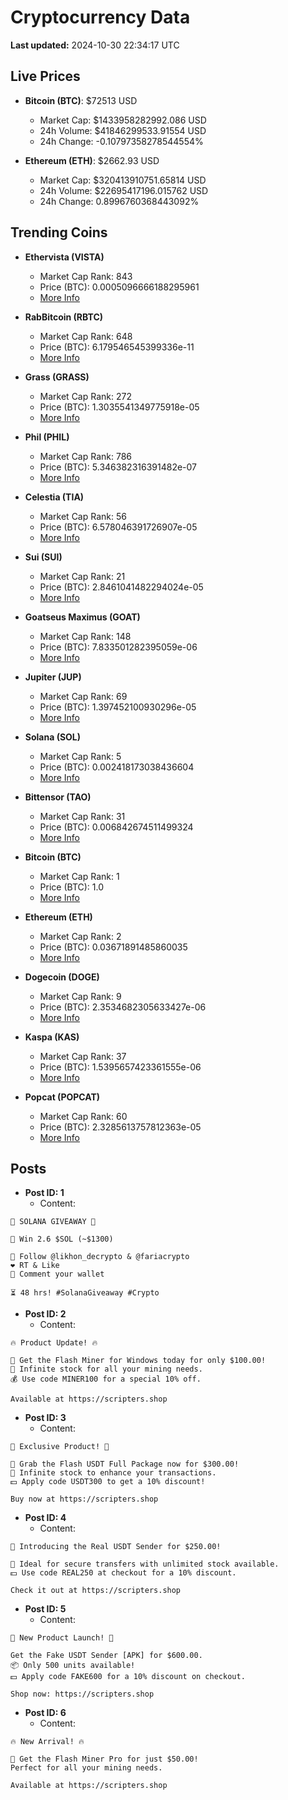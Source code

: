 # Cryptocurrency Data

**Last updated:** 2024-10-30 22:34:17 UTC

## Live Prices
- **Bitcoin (BTC)**: $72513 USD
  - Market Cap: $1433958282992.086 USD
  - 24h Volume: $41846299533.91554 USD
  - 24h Change: -0.10797358278544554%

- **Ethereum (ETH)**: $2662.93 USD
  - Market Cap: $320413910751.65814 USD
  - 24h Volume: $22695417196.015762 USD
  - 24h Change: 0.8996760368443092%

## Trending Coins
- **Ethervista (VISTA)**
  - Market Cap Rank: 843
  - Price (BTC): 0.0005096666188295961
  - [More Info](https://www.coingecko.com/en/coins/ethervista)

- **RabBitcoin (RBTC)**
  - Market Cap Rank: 648
  - Price (BTC): 6.179546545399336e-11
  - [More Info](https://www.coingecko.com/en/coins/rabbitcoin)

- **Grass (GRASS)**
  - Market Cap Rank: 272
  - Price (BTC): 1.3035541349775918e-05
  - [More Info](https://www.coingecko.com/en/coins/grass)

- **Phil (PHIL)**
  - Market Cap Rank: 786
  - Price (BTC): 5.346382316391482e-07
  - [More Info](https://www.coingecko.com/en/coins/phil)

- **Celestia (TIA)**
  - Market Cap Rank: 56
  - Price (BTC): 6.578046391726907e-05
  - [More Info](https://www.coingecko.com/en/coins/celestia)

- **Sui (SUI)**
  - Market Cap Rank: 21
  - Price (BTC): 2.8461041482294024e-05
  - [More Info](https://www.coingecko.com/en/coins/sui)

- **Goatseus Maximus (GOAT)**
  - Market Cap Rank: 148
  - Price (BTC): 7.833501282395059e-06
  - [More Info](https://www.coingecko.com/en/coins/goatseus-maximus)

- **Jupiter (JUP)**
  - Market Cap Rank: 69
  - Price (BTC): 1.397452100930296e-05
  - [More Info](https://www.coingecko.com/en/coins/jupiter)

- **Solana (SOL)**
  - Market Cap Rank: 5
  - Price (BTC): 0.002418173038436604
  - [More Info](https://www.coingecko.com/en/coins/solana)

- **Bittensor (TAO)**
  - Market Cap Rank: 31
  - Price (BTC): 0.006842674511499324
  - [More Info](https://www.coingecko.com/en/coins/bittensor)

- **Bitcoin (BTC)**
  - Market Cap Rank: 1
  - Price (BTC): 1.0
  - [More Info](https://www.coingecko.com/en/coins/bitcoin)

- **Ethereum (ETH)**
  - Market Cap Rank: 2
  - Price (BTC): 0.03671891485860035
  - [More Info](https://www.coingecko.com/en/coins/ethereum)

- **Dogecoin (DOGE)**
  - Market Cap Rank: 9
  - Price (BTC): 2.3534682305633427e-06
  - [More Info](https://www.coingecko.com/en/coins/dogecoin)

- **Kaspa (KAS)**
  - Market Cap Rank: 37
  - Price (BTC): 1.5395657423361555e-06
  - [More Info](https://www.coingecko.com/en/coins/kaspa)

- **Popcat (POPCAT)**
  - Market Cap Rank: 60
  - Price (BTC): 2.3285613757812363e-05
  - [More Info](https://www.coingecko.com/en/coins/popcat)

## Posts
- **Post ID: 1**
  - Content:
```
🚀 SOLANA GIVEAWAY 🚀

🎁 Win 2.6 $SOL (~$1300)

🤝 Follow @likhon_decrypto & @fariacrypto
❤️ RT & Like
💬 Comment your wallet

⏳ 48 hrs! #SolanaGiveaway #Crypto
```

- **Post ID: 2**
  - Content:
```
🔥 Product Update! 🔥

🚀 Get the Flash Miner for Windows today for only $100.00!
🔋 Infinite stock for all your mining needs.
💰 Use code MINER100 for a special 10% off.

Available at https://scripters.shop
```

- **Post ID: 3**
  - Content:
```
🎁 Exclusive Product! 🎁

💸 Grab the Flash USDT Full Package now for $300.00!
🎉 Infinite stock to enhance your transactions.
💵 Apply code USDT300 to get a 10% discount!

Buy now at https://scripters.shop
```

- **Post ID: 4**
  - Content:
```
💎 Introducing the Real USDT Sender for $250.00!

💼 Ideal for secure transfers with unlimited stock available.
💵 Use code REAL250 at checkout for a 10% discount.

Check it out at https://scripters.shop
```

- **Post ID: 5**
  - Content:
```
🚀 New Product Launch! 🚀

Get the Fake USDT Sender [APK] for $600.00.
📦 Only 500 units available!
💵 Apply code FAKE600 for a 10% discount on checkout.

Shop now: https://scripters.shop
```

- **Post ID: 6**
  - Content:
```
🔥 New Arrival! 🔥

💸 Get the Flash Miner Pro for just $50.00!
Perfect for all your mining needs.

Available at https://scripters.shop
```

